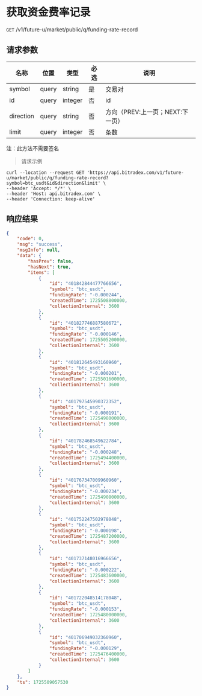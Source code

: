 # 获取资金费率记录

`GET` /v1/future-u/market/public/q/funding-rate-record

## 请求参数

| 名称      | 位置  | 类型    | 必选 | 说明                             |
| --------- | ----- | ------- | ---- | -------------------------------- |
| symbol    | query | string  | 是   | 交易对                           |
| id        | query | integer | 否   | id                               |
| direction | query | string  | 否   | 方向（PREV:上一页；NEXT:下一页） |
| limit     | query | integer | 否   | 条数                             |

注：此方法不需要签名

> 请求示例

```shell
curl --location --request GET 'https://api.bitradex.com/v1/future-u/market/public/q/funding-rate-record?symbol=btc_usdt&id&direction&limit' \
--header 'Accept: */*' \
--header 'Host: api.bitradex.com' \
--header 'Connection: keep-alive'
```

## 响应结果

```json
{
    "code": 0,
    "msg": "success",
    "msgInfo": null,
    "data": {
        "hasPrev": false,
        "hasNext": true,
        "items": [
            {
                "id": "401842844477766656",
                "symbol": "btc_usdt",
                "fundingRate": "-0.000244",
                "createdTime": 1725508800000,
                "collectionInternal": 3600
            },
            {
                "id": "401827746887580672",
                "symbol": "btc_usdt",
                "fundingRate": "-0.000146",
                "createdTime": 1725505200000,
                "collectionInternal": 3600
            },
            {
                "id": "401812645493160960",
                "symbol": "btc_usdt",
                "fundingRate": "-0.000201",
                "createdTime": 1725501600000,
                "collectionInternal": 3600
            },
            {
                "id": "401797545990372352",
                "symbol": "btc_usdt",
                "fundingRate": "-0.000191",
                "createdTime": 1725498000000,
                "collectionInternal": 3600
            },
            {
                "id": "401782468549622784",
                "symbol": "btc_usdt",
                "fundingRate": "-0.000248",
                "createdTime": 1725494400000,
                "collectionInternal": 3600
            },
            {
                "id": "401767347009960960",
                "symbol": "btc_usdt",
                "fundingRate": "-0.000234",
                "createdTime": 1725490800000,
                "collectionInternal": 3600
            },
            {
                "id": "401752247502978048",
                "symbol": "btc_usdt",
                "fundingRate": "-0.000198",
                "createdTime": 1725487200000,
                "collectionInternal": 3600
            },
            {
                "id": "401737148016966656",
                "symbol": "btc_usdt",
                "fundingRate": "-0.000222",
                "createdTime": 1725483600000,
                "collectionInternal": 3600
            },
            {
                "id": "401722048514178048",
                "symbol": "btc_usdt",
                "fundingRate": "-0.000153",
                "createdTime": 1725480000000,
                "collectionInternal": 3600
            },
            {
                "id": "401706949032360960",
                "symbol": "btc_usdt",
                "fundingRate": "-0.000129",
                "createdTime": 1725476400000,
                "collectionInternal": 3600
            }
        ]
    },
    "ts": 1725509057530
}
```

